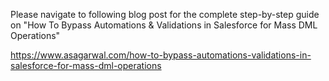 Please navigate to following blog post for the complete step-by-step guide on "How To Bypass Automations & Validations in Salesforce for Mass DML Operations"

https://www.asagarwal.com/how-to-bypass-automations-validations-in-salesforce-for-mass-dml-operations
